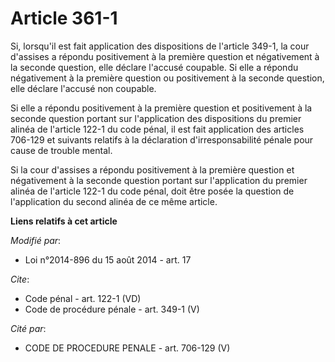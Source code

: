 # Article 361-1

Si, lorsqu'il est fait application des dispositions de l'article 349-1, la cour d'assises a répondu positivement à la
première question et négativement à la seconde question, elle déclare l'accusé coupable. Si elle a répondu négativement à la
première question ou positivement à la seconde question, elle déclare l'accusé non coupable. 

Si elle a répondu positivement à la première question et positivement à la seconde question portant sur l'application des
dispositions du premier alinéa de l'article 122-1 du code pénal, il est fait application des articles 706-129 et suivants
relatifs à la déclaration d'irresponsabilité pénale pour cause de trouble mental. 

Si la cour d'assises a répondu positivement à la première question et négativement à la seconde question portant sur
l'application du premier alinéa de l'article 122-1 du code pénal, doit être posée la question de l'application du second
alinéa de ce même article.

**Liens relatifs à cet article**

_Modifié par_:

  - Loi n°2014-896 du 15 août 2014 - art. 17

_Cite_:

  - Code pénal - art. 122-1 (VD)
  - Code de procédure pénale - art. 349-1 (V)

_Cité par_:

  - CODE DE PROCEDURE PENALE - art. 706-129 (V)
